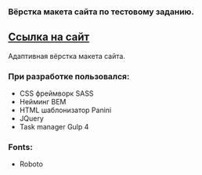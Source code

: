 ### Вёрстка макета сайта по тестовому заданию.

## <a href="https://bigpinkroom.github.io/uni-pro-test/">Ссылка на сайт</a>

Адаптивная вёрстка макета сайта.

### При разработке пользовался:

- CSS фреймворк SASS
- Нейминг BEM
- HTML шаблонизатор Panini
- JQuery
- Task manager Gulp 4

### Fonts:

- Roboto
